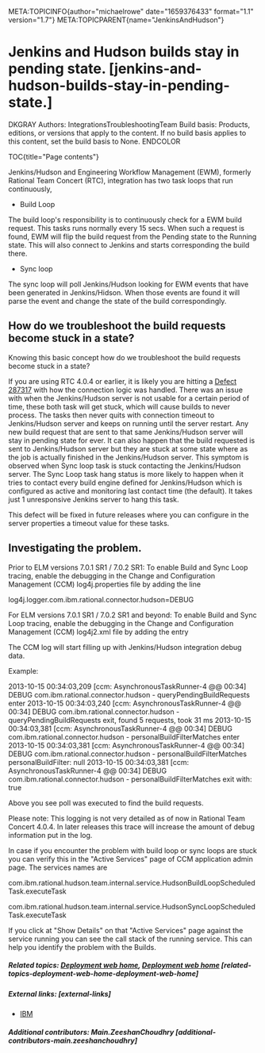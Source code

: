 META:TOPICINFO{author="michaelrowe" date="1659376433" format="1.1"
version="1.7"} META:TOPICPARENT{name="JenkinsAndHudson"}

# Jenkins and Hudson builds stay in pending state. [jenkins-and-hudson-builds-stay-in-pending-state.]

DKGRAY Authors: IntegrationsTroubleshootingTeam Build basis: Products,
editions, or versions that apply to the content. If no build basis
applies to this content, set the build basis to None. ENDCOLOR

TOC{title="Page contents"}

Jenkins/Hudson and Engineering Workflow Management (EWM), formerly
Rational Team Concert (RTC), integration has two task loops that run
continuously,

-   Build Loop

The build loop's responsibility is to continuously check for a EWM build
request. This tasks runs normally every 15 secs. When such a request is
found, EWM will flip the build request from the Pending state to the
Running state. This will also connect to Jenkins and starts
corresponding the build there.

-   Sync loop

The sync loop will poll Jenkins/Hudson looking for EWM events that have
been generated in Jenkins/Hidson. When those events are found it will
parse the event and change the state of the build correspondingly.

## How do we troubleshoot the build requests become stuck in a state?

Knowing this basic concept how do we troubleshoot the build requests
become stuck in a state?

If you are using RTC 4.0.4 or earlier, it is likely you are hitting a
[Defect
287317](https://jazz.net/jazz/resource/itemName/com.ibm.team.workitem.WorkItem/287317)
with how the connection logic was handled. There was an issue with when
the Jenkins/Hudson server is not usable for a certain period of time,
these both task will get stuck, which will cause builds to never
process. The tasks then never quits with connection timeout to
Jenkins/Hudson server and keeps on running until the server restart. Any
new build request that are sent to that same Jenkins/Hudson server will
stay in pending state for ever. It can also happen that the build
requested is sent to Jenkins/Hudson server but they are stuck at some
state where as the job is actually finished in the Jenkins/Hudson
server. This symptom is observed when Sync loop task is stuck contacting
the Jenkins/Hudson server. The Sync Loop task hang status is more likely
to happen when it tries to contact every build engine defined for
Jenkins/Hudson which is configured as active and monitoring last contact
time (the default). It takes just 1 unresponsive Jenkins server to hang
this task.

This defect will be fixed in future releases where you can configure in
the server properties a timeout value for these tasks.

## Investigating the problem.

Prior to ELM versions 7.0.1 SR1 / 7.0.2 SR1: To enable Build and Sync
Loop tracing, enable the debugging in the Change and Configuration
Management (CCM) log4j.properties file by adding the line

log4j.logger.com.ibm.rational.connector.hudson=DEBUG

For ELM versions 7.0.1 SR1 / 7.0.2 SR1 and beyond: To enable Build and
Sync Loop tracing, enable the debugging in the Change and Configuration
Management (CCM) log4j2.xml file by adding the entry

The CCM log will start filling up with Jenkins/Hudson integration debug
data.

Example:

2013-10-15 00:34:03,209 \[ccm: AsynchronousTaskRunner-4 @@ 00:34\] DEBUG
com.ibm.rational.connector.hudson - queryPendingBuildRequests enter
2013-10-15 00:34:03,240 \[ccm: AsynchronousTaskRunner-4 @@ 00:34\] DEBUG
com.ibm.rational.connector.hudson - queryPendingBuildRequests exit,
found 5 requests, took 31 ms 2013-10-15 00:34:03,381 \[ccm:
AsynchronousTaskRunner-4 @@ 00:34\] DEBUG
com.ibm.rational.connector.hudson - personalBuildFilterMatches enter
2013-10-15 00:34:03,381 \[ccm: AsynchronousTaskRunner-4 @@ 00:34\] DEBUG
com.ibm.rational.connector.hudson - personalBuildFilterMatches
personalBuildFilter: null 2013-10-15 00:34:03,381 \[ccm:
AsynchronousTaskRunner-4 @@ 00:34\] DEBUG
com.ibm.rational.connector.hudson - personalBuildFilterMatches exit
with: true

Above you see poll was executed to find the build requests.

Please note: This logging is not very detailed as of now in Rational
Team Concert 4.0.4. In later releases this trace will increase the
amount of debug information put in the log.

In case if you encounter the problem with build loop or sync loops are
stuck you can verify this in the "Active Services" page of CCM
application admin page. The services names are

com.ibm.rational.hudson.team.internal.service.HudsonBuildLoopScheduledTask.executeTask

com.ibm.rational.hudson.team.internal.service.HudsonSyncLoopScheduledTask.executeTask

If you click at "Show Details" on that "Active Services" page against
the service running you can see the call stack of the running service.
This can help you identify the problem with the Builds.

##### Related topics: [Deployment web home](DeploymentWebHome), [Deployment web home](DeploymentWebHome) [related-topics-deployment-web-home-deployment-web-home]

##### External links: [external-links]

-   [IBM](https://www.ibm.com)

##### Additional contributors: Main.ZeeshanChoudhry [additional-contributors-main.zeeshanchoudhry]

